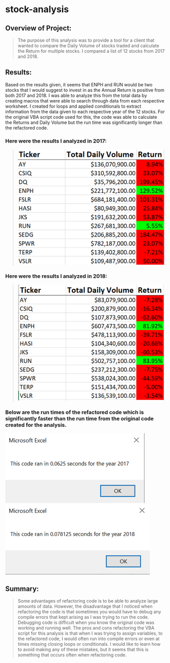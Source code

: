 # stock-analysis
## Overview of Project: 
> The purpose of this analysis was to provide a tool for a client that wanted to compare the Daily Volume of stocks traded and calculate the Return for multiple stocks. I compared a list of 12 stocks from 2017 and 2018. 

## Results: 

Based on the results given, it seems that ENPH and RUN would be two stocks that I would suggest to invest in as the Annual Return is positive from both 2017 and 2018. I was able to analyze this from the total data by creating macros that were able to search through data from each respective worksheet. I created for loops and applied conditionals to extract information from the data given to each respective year of the 12 stocks. For the original VBA script code used for this, the code was able to calculate the Returns and Daily Volume but the run time was significantly longer than the refactored code. 

 ### Here were the results I analyzed in 2017:

> ![2017 Stocks Results](2017Analysis.PNG)

 ### Here were the results I analyzed in 2018:

> ![2018 Stocks Results](2018Analysis.PNG)

### Below are the run times of the refactored code which is significantly faster than the run time from the original code created for the analysis.

 ![2017 Run Time of Refactored Code](VBA_Challenge_2017.png)
 ![2018 Run Time of Refactored Code](VBA_Challenge_2018.png)

## Summary: 

> Some advantages of refactoring code is to be able to analyze large amounts of data. However, the disadvantage that I noticed when refactoring the code is that sometimes you would have to debug any compile errors that kept arising as I was trying to run the code. Debugging code is difficult when you know the original code was working and running well. The pros and cons refactoring the VBA script for this analysis is that when I was trying to assign variables, to the refactored code, I would often run into compile errors or even at times missing closing loops or conditionals. I would like to learn how to avoid making any of these mistakes, but it seems that this is something that occurs often when refactoring code. 

